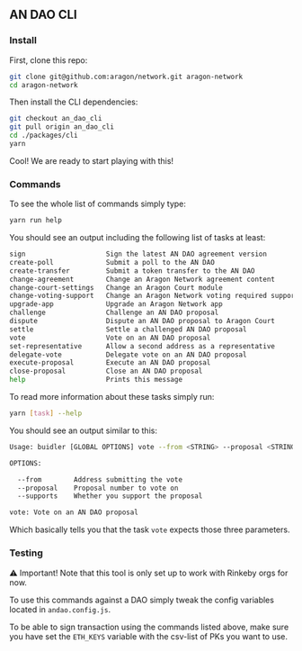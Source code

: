 ## AN DAO CLI

### Install

First, clone this repo:
```bash
git clone git@github.com:aragon/network.git aragon-network
cd aragon-network
```

Then install the CLI dependencies:
```bash
git checkout an_dao_cli
git pull origin an_dao_cli
cd ./packages/cli
yarn
```

Cool! We are ready to start playing with this!

### Commands

To see the whole list of commands simply type:
```bash
yarn run help
```

You should see an output including the following list of tasks at least:
```bash
sign            	    Sign the latest AN DAO agreement version
create-poll     	    Submit a poll to the AN DAO
create-transfer 	    Submit a token transfer to the AN DAO
change-agreement     	Change an Aragon Network agreement content
change-court-settings	Change an Aragon Court module
change-voting-support	Change an Aragon Network voting required support
upgrade-app          	Upgrade an Aragon Network app
challenge       	    Challenge an AN DAO proposal
dispute         	    Dispute an AN DAO proposal to Aragon Court
settle          	    Settle a challenged AN DAO proposal
vote            	    Vote on an AN DAO proposal
set-representative   	Allow a second address as a representative
delegate-vote   	    Delegate vote on an AN DAO proposal
execute-proposal	    Execute an AN DAO proposal
close-proposal  	    Close an AN DAO proposal
help            	    Prints this message
```

To read more information about these tasks simply run:
```bash
yarn [task] --help
```

You should see an output similar to this:
```bash
Usage: buidler [GLOBAL OPTIONS] vote --from <STRING> --proposal <STRING> --supports <STRING>

OPTIONS:

  --from    	Address submitting the vote
  --proposal	Proposal number to vote on
  --supports	Whether you support the proposal

vote: Vote on an AN DAO proposal
```

Which basically tells you that the task `vote` expects those three parameters.


### Testing

⚠️ Important! Note that this tool is only set up to work with Rinkeby orgs for now.

To use this commands against a DAO simply tweak the config variables located in `andao.config.js`.

To be able to sign transaction using the commands listed above, make sure you have set the `ETH_KEYS` variable with the csv-list of PKs you want to use.
